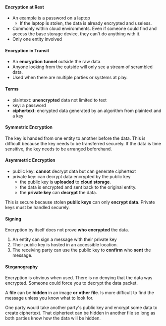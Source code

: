 #### Encryption at Rest

-   An example is a password on a laptop
    -   If the laptop is stolen, the data is already encrypted and useless.
-   Commonly within cloud environments. Even if someone could find and access the base storage device, they can't do anything with it.
-   Only one entity involved

#### Encryption in Transit

-   An **encryption** **tunnel** outside the raw data.
-   Anyone looking from the outside will only see a stream of scrambled data.
-   Used when there are multiple parties or systems at play.

####  Terms

-   plaintext: **unencrypted** data not limited to text
-   key: a password
-   **ciphertext**: encrypted data generated by an algorithm from plaintext and a key

#### Symmetric Encryption

The key is handed from one entity to another before the data. This is difficult because the key needs to be transferred securely. If the data is time sensitive, the key needs to be arranged beforehand.

#### Asymmetric Encryption

-   public key: **cannot** decrypt data but can generate ciphertext
-   private key: can decrypt data encrypted by the public key
	-   the public key is **uploaded** to **cloud storage**. 
	-   the data is encrypted and sent back to the original entity. 
	-   the **private key** can **decrypt** the data.

This is secure because stolen **public keys** can only **encrypt data**.
Private keys must be handled securely.

#### Signing

Encryption by itself does not prove **who** **encrypted** the data.

1.  An entity can sign a message with their private key
2.  Their public key is hosted in an accessible location.
3.  The receiving party can use the public key to **confirm** who **sent** the message.

####  Steganography

Encryption is obvious when used. There is no denying that the data was encrypted. Someone could force you to decrypt the data packet.

A **file** can be **hidden** in an image **or** **other file**. Is more difficult to find the message unless you know what to look for.

One party would take another party's public key and encrypt some data to create ciphertext. That ciphertext can be hidden in another file so long as both parties know how the data will be hidden.